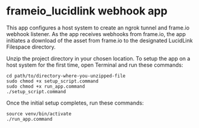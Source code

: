 # frameio_lucidlink webhook app

This app configures a host system to create an ngrok tunnel and frame.io webhook listener. As the app receives webhooks from frame.io, the app initiates a download of the asset from frame.io to the designated LucidLink Filespace directory.

Unzip the project directory in your chosen location. To setup the app on a host system for the first time, open Terminal and run these commands:

```
cd path/to/directory-where-you-unzipped-file
sudo chmod +x setup_script.command
sudo chmod +x run_app.command
./setup_script.command
```

Once the initial setup completes, run these commands:

```
source venv/bin/activate
./run_app.command
```
